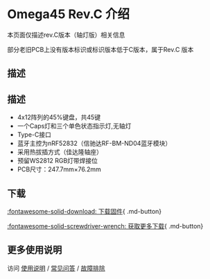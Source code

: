 Omega45 Rev.C 介绍
=====================
本页面仅描述rev.C版本（轴灯版）相关信息

部分老旧PCB上没有版本标识或标识版本低于C版本，属于Rev.C 版本

描述
---------
## 描述

- 4x12阵列的45%键盘，共45键
- 一个Caps灯和三个单色状态指示灯,无轴灯
- Type-C接口
- 蓝牙主控为nRF52832（信驰达RF-BM-ND04蓝牙模块）
- 采用热拔插方式（佳达隆轴座）
- 预留WS2812 RGB灯带焊接位
- PCB尺寸：247.7mm×76.2mm


## 下载

[:fontawesome-solid-download:  下载固件](https://glab.online/down/Glab3.0/){ .md-button}

[:fontawesome-solid-screwdriver-wrench:  获取更多下载](../down/download.md){ .md-button}
## 更多使用说明

访问 [使用说明](../../manual) / [常见问答](../../faq) / [故障排除](../../trouble)